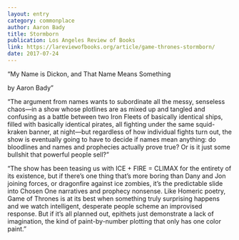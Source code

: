 ```yaml
---
layout: entry
category: commonplace
author: Aaron Bady
title: Stormborn
publication: Los Angeles Review of Books
link: https://lareviewofbooks.org/article/game-thrones-stormborn/
date: 2017-07-24
---
```


“My Name is Dickon, and That Name Means Something

by Aaron Bady”

“The argument from names wants to subordinate all the messy, senseless chaos—in a show whose plotlines are as mixed up and tangled and confusing as a battle between two Iron Fleets of basically identical ships, filled with basically identical pirates, all fighting under the same squid-kraken banner, at night—but regardless of how individual fights turn out, the show is eventually going to have to decide if names mean anything: do bloodlines and names and prophecies actually prove true? Or is it just some bullshit that powerful people sell?”

“The show has been teasing us with ICE + FIRE = CLIMAX for the entirety of its existence, but if there’s one thing that’s more boring than Dany and Jon joining forces, or dragonfire against ice zombies, it’s the predictable slide into Chosen One narratives and prophecy nonsense. Like Homeric poetry, Game of Thrones is at its best when something truly surprising happens and we watch intelligent, desperate people scheme an improvised response. But if it’s all planned out, epithets just demonstrate a lack of imagination, the kind of paint-by-number plotting that only has one color paint.”

